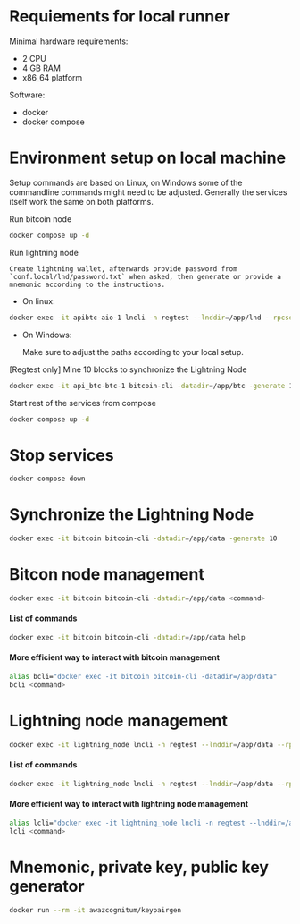 # Requiements for local runner

Minimal hardware requirements:

- 2 CPU
- 4 GB RAM
- x86_64 platform

Software:

- docker
- docker compose

# Environment setup on local machine

Setup commands are based on Linux, on Windows some of the commandline commands might need to be adjusted. Generally the services itself work the same on both platforms.

Run bitcoin node

```bash
docker compose up -d
```

Run lightning node

    Create lightning wallet, afterwards provide password from `conf.local/lnd/password.txt` when asked, then generate or provide a mnemonic according to the instructions.

- On linux:

```bash
docker exec -it apibtc-aio-1 lncli -n regtest --lnddir=/app/lnd --rpcserver=localhost:11009 create
```

- On Windows:

    Make sure to adjust the paths according to your local setup.


[Regtest only] Mine 10 blocks to synchronize the Lightning Node

```bash
docker exec -it api_btc-btc-1 bitcoin-cli -datadir=/app/btc -generate 10
```


Start rest of the services from compose

```bash
docker compose up -d
```

# Stop services

```bash
docker compose down
```

# Synchronize the Lightning Node

```bash
docker exec -it bitcoin bitcoin-cli -datadir=/app/data -generate 10
```

# Bitcon node management

```bash
docker exec -it bitcoin bitcoin-cli -datadir=/app/data <command>
```

#### List of commands

```bash
docker exec -it bitcoin bitcoin-cli -datadir=/app/data help
```

#### More efficient way to interact with bitcoin management

```bash
alias bcli="docker exec -it bitcoin bitcoin-cli -datadir=/app/data"
bcli <command>
```


# Lightning node management

```bash
docker exec -it lightning_node lncli -n regtest --lnddir=/app/data --rpcserver=localhost:11009 <command>
```

#### List of commands

```bash
docker exec -it lightning_node lncli -n regtest --lnddir=/app/data --rpcserver=localhost:11009 help
```

#### More efficient way to interact with lightning node management

```bash
alias lcli="docker exec -it lightning_node lncli -n regtest --lnddir=/app/data --rpcserver=localhost:11009"
lcli <command>
```

# Mnemonic, private key, public key generator

```bash
docker run --rm -it awazcognitum/keypairgen
```
